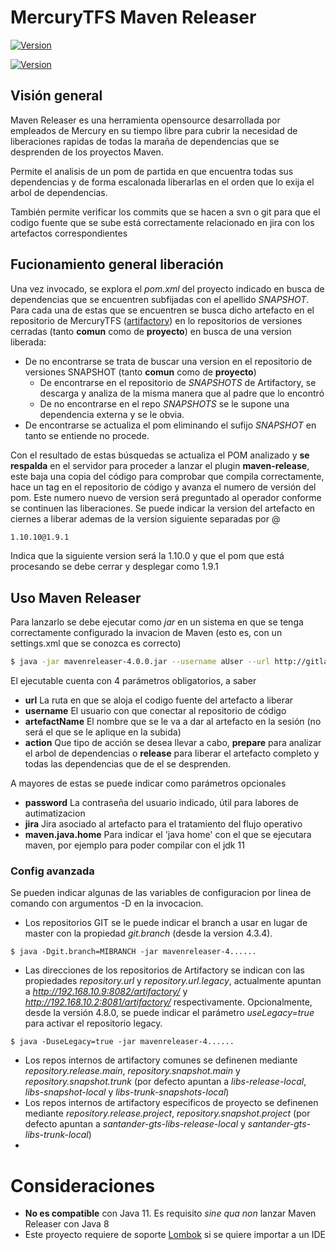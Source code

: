 # MercuryTFS Maven Releaser

[![Version](https://badgen.net/badge/MavenRelease/Latest/green?icon=maven)](http://192.168.10.9:8082/artifactory/santander-gts-libs-release-local/com/mercurytfs/mercury/mavenreleaser/latest/mavenreleaser-latest.jar)

[![Version](https://badgen.net/badge/MavenRelease/4.8.0/green?icon=maven)](http://192.168.10.9:8082/artifactory/santander-gts-libs-release-local/com/mercurytfs/mercury/mavenreleaser/4.8.0/mavenreleaser-4.8.0.jar)

## Visión general
Maven Releaser es una herramienta opensource desarrollada por empleados de Mercury en su tiempo libre para cubrir la necesidad de liberaciones rapidas de todas la maraña de dependencias que se desprenden de los proyectos Maven.

Permite el analisis de un pom de partida en que encuentra todas sus dependencias y de forma escalonada liberarlas en el orden que lo exija el arbol de dependencias.

También permite verificar los commits que se hacen a svn o git para que el codigo fuente que se sube está correctamente relacionado en jira con los artefactos correspondientes

## Fucionamiento general liberación
Una vez invocado, se explora el _pom.xml_ del proyecto indicado en busca de dependencias que se encuentren subfijadas con el apellido _SNAPSHOT_. 
Para cada una de estas que se encuentren se busca dicho artefacto en el repositorio de MercuryTFS ([artifactory](http://192.168.10.9:8082/artifactory/webapp/login.html?0)) en lo repositorios de versiones cerradas (tanto **comun** como de **proyecto**) en busca de una version liberada: 
- De no encontrarse se trata de buscar una version en el repositorio de versiones SNAPSHOT (tanto **comun** como de **proyecto**)
  - De encontrarse en el repositorio de _SNAPSHOTS_ de Artifactory, se descarga y analiza de la misma manera que al padre que lo encontró
  - De no encontrarse en el repo _SNAPSHOTS_ se le supone una dependencia externa y se le obvia.
- De encontrarse se actualiza el pom eliminando el sufijo _SNAPSHOT_ en tanto se entiende no procede.

Con el resultado de estas búsquedas se actualiza el POM analizado y __se respalda__ en el servidor para proceder a lanzar el plugin __maven-release__, este baja una copia del código para comprobar que compila correctamente, hace un tag en el repositorio de código y avanza el numero de versión del pom. Este numero nuevo de version será preguntado al operador conforme se continuen las liberaciones. Se puede indicar la version del artefacto en ciernes a liberar ademas de la version siguiente separadas por @
```sh
1.10.10@1.9.1
```
Indica que la siguiente version será la 1.10.0 y que el pom que está procesando se debe cerrar y desplegar como 1.9.1


## Uso Maven Releaser

Para lanzarlo se debe ejecutar como _jar_ en un sistema en que se tenga correctamente configurado la invacion de Maven (esto es, con un settings.xml que se conozca es correcto)
```sh
$ java -jar mavenreleaser-4.0.0.jar --username aUser --url http://gitlab.mercurytfs.com/aMightyArtifact -- artefactName aMightyArtifact --action prepare
```
El ejecutable cuenta con 4 parámetros obligatorios, a saber
- __url__ La ruta en que se aloja el codigo fuente del artefacto a liberar
- __username__ El usuario con que conectar al repositorio de código
- __artefactName__ El nombre que se le va a dar al artefacto en la sesión (no será el que se le aplique en la subida)
- __action__ Que tipo de acción se desea llevar a cabo, __prepare__ para analizar el arbol de dependencias o __release__ para liberar el artefacto completo y todas las dependencias que de el se desprenden.

A mayores de estas se puede indicar como parámetros opcionales 
- __password__ La contraseña del usuario indicado, útil para labores de autimatizacion
- __jira__ Jira asociado al artefacto para el tratamiento del flujo operativo
- __maven.java.home__ Para indicar el 'java home' con el que se ejecutara maven, por ejemplo para poder compilar con el jdk 11

### Config avanzada

Se pueden indicar algunas de las variables de configuracion por linea de comando con argumentos -D en la invocacion.

 - Los repositorios GIT se le puede indicar el branch a usar en lugar de master con la propiedad *git.branch* (desde la version 4.3.4). 
```
$ java -Dgit.branch=MIBRANCH -jar mavenreleaser-4......
```
 - Las direcciones de los repositorios de Artifactory se indican con las propiedades *repository.url* y *repository.url.legacy*, actualmente apuntan a *http://192.168.10.9:8082/artifactory/* y *http://192.168.10.2:8081/artifactory/* respectivamente. 
 Opcionalmente, desde la versión 4.8.0, se puede indicar el parámetro *useLegacy=true* para activar el repositorio legacy.
```
$ java -DuseLegacy=true -jar mavenreleaser-4......
```
 - Los repos internos de artifactory comunes se definenen mediante *repository.release.main*, *repository.snapshot.main* y *repository.snapshot.trunk* (por defecto apuntan a *libs-release-local*, *libs-snapshot-local* y *libs-trunk-snapshots-local*)
 - Los repos internos de artifactory especificos de proyecto se definenen mediante *repository.release.project*, *repository.snapshot.project* (por defecto apuntan a *santander-gts-libs-release-local* y *santander-gts-libs-trunk-local*)
 - 
  
# Consideraciones 
 - **No es compatible** con Java 11. Es requisito _sine qua non_ lanzar Maven Releaser con Java 8
 - Este proyecto requiere de soporte [Lombok](https://projectlombok.org/setup/eclipse) si se quiere importar a un IDE